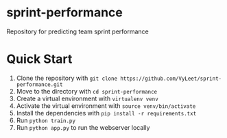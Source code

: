 # sprint-performance
Repository for predicting team sprint performance

# Quick Start
1. Clone the repository with `git clone https://github.com/VyLeet/sprint-performance.git`
2. Move to the directory with `cd sprint-performance`
3. Create a virtual environment with `virtualenv venv`
4. Activate the virtual environment with `source venv/bin/activate`
5. Install the dependencies with `pip install -r requirements.txt`
6. Run `python train.py`
7. Run `python app.py` to run the webserver locally
